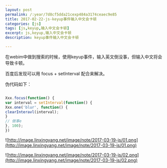 ```yaml
---
layout: post
permalink: /:year/7d8cf5dda21cexp484a3174ceaec9e85
title: 2017-02-22-js-keyup事件输入中文会卡顿
categories: [js]
tags: [js,keyup,输入中文会卡顿]
excerpt: js,keyup,输入中文会卡顿
description: keyup事件输入中文会卡顿

---
```


在webim中做到搜索的时候，使用keyup事件，输入英文倒没事，但输入中文将会导致卡顿。

百度后发现可以用  focus + setInterval 配合来解决。

伪代码如下：

```javascript

Xxx.focus(function() {
var interval = setInterval(function() {
Xxx.one('blur', function() {
clearInteravl(interval);
}
// 做事e
}, 100);
})

```


![http://image.linxingyang.net/image/note/2017-03-19-js/01.png](http://image.linxingyang.net/image/note/2017-03-19-js/01.png)

![http://image.linxingyang.net/image/note/2017-03-19-js/02.png](http://image.linxingyang.net/image/note/2017-03-19-js/02.png)


